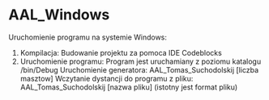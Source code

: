 # AAL_Windows

Uruchomienie programu na systemie Windows:

1. Kompilacja: Budowanie projektu za pomoca IDE Codeblocks
2. Uruchomienie programu:
	Program jest uruchamiany z poziomu katalogu /bin/Debug
	Uruchomienie generatora: AAL_Tomas_Suchodolskij [liczba masztow]
	Wczytanie dystancji do programu z pliku: AAL_Tomas_Suchodolskij [nazwa pliku] (istotny jest format pliku)